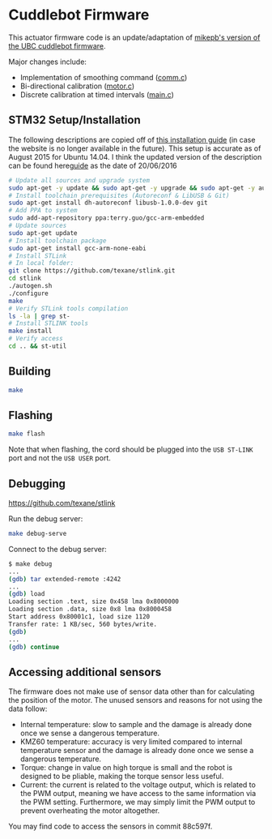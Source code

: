 # Cuddlebot Firmware

This actuator firmware code is an update/adaptation of [mikepb's version of the UBC cuddlebot firmware](https://github.com/mikepb/cuddlebot-firmware/tree/master/actuator).

Major changes include:
- Implementation of smoothing command ([comm.c](comm.c))
- Bi-directional calibration ([motor.c](motor.c))
- Discrete calibration at timed intervals ([main.c](main.c))

## STM32 Setup/Installation

The following descriptions are copied off of [this installation guide](http://fab.cba.mit.edu/classes/4.140/tutorials/EmbeddedProgramming/stm32.html) (in case the website is no longer available in the future). This setup is accurate as of August 2015 for Ubuntu 14.04. I think the updated version of the description can be found here[guide](http://fab.cba.mit.edu/classes/863.13/tutorials/EmbeddedProgramming/stm32.html) as the date of 20/06/2016
 

```bash
# Update all sources and upgrade system
sudo apt-get -y update && sudo apt-get -y upgrade && sudo apt-get -y autoremove
# Install toolchain prerequisites (Autoreconf & LibUSB & Git)
sudo apt-get install dh-autoreconf libusb-1.0.0-dev git
# Add PPA to system
sudo add-apt-repository ppa:terry.guo/gcc-arm-embedded
# Update sources
sudo apt-get update
# Install toolchain package
sudo apt-get install gcc-arm-none-eabi
# Install STLink
# In local folder:
git clone https://github.com/texane/stlink.git
cd stlink
./autogen.sh
./configure
make
# Verify STLink tools compilation
ls -la | grep st-
# Install STLINK tools
make install
# Verify access
cd .. && st-util
```

## Building

```bash
make
```

## Flashing

```bash
make flash
```
Note that when flashing, the cord should be plugged into the `USB ST-LINK` port and not the `USB USER` port.


## Debugging

https://github.com/texane/stlink

Run the debug server:

```bash
make debug-serve
```

Connect to the debug server:

```bash
$ make debug
...
(gdb) tar extended-remote :4242
...
(gdb) load
Loading section .text, size 0x458 lma 0x8000000
Loading section .data, size 0x8 lma 0x8000458
Start address 0x80001c1, load size 1120
Transfer rate: 1 KB/sec, 560 bytes/write.
(gdb)
...
(gdb) continue
```

## Accessing additional sensors

The firmware does not make use of sensor data other than for
calculating the position of the motor. The unused sensors and reasons
for not using the data follow:

- Internal temperature: slow to sample and the damage is already done
  once we sense a dangerous temperature.
- KMZ60 temperature: accuracy is very limited compared to internal 
  temperature sensor and the damage is already done once we sense a
  dangerous temperature.
- Torque: change in value on high torque is small and the robot is 
  designed to be pliable, making the torque sensor less useful.
- Current: the current is related to the voltage output, which is
  related to the PWM output, meaning we have access to the same 
  information via the PWM setting. Furthermore, we may simply limit
  the PWM output to prevent overheating the motor altogether.

You may find code to access the sensors in commit 88c597f.
